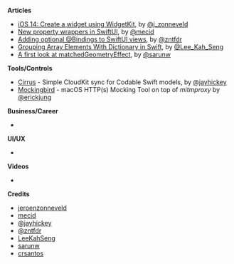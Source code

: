 
**Articles**
* [iOS 14: Create a widget using WidgetKit](https://zonneveld.dev/ios-14-widgetkit/), by [@j_zonneveld](https://twitter.com/j_zonneveld)
* [New property wrappers in SwiftUI](https://swiftwithmajid.com/2020/06/29/new-property-wrappers-in-swiftui/), by [@mecid](https://twitter.com/mecid)
* [Adding optional @Bindings to SwiftUI views](https://www.fivestars.blog/code/optional-binding.html), by [@zntfdr](https://twitter.com/zntfdr)
* [Grouping Array Elements With Dictionary in Swift](https://swiftsenpai.com/swift/group-array-elements-with-dictionary/), by [@Lee_Kah_Seng](https://twitter.com/Lee_Kah_Seng)
* [A first look at matchedGeometryEffect](https://sarunw.com/posts/a-first-look-at-matchedgeometryeffect/), by [@sarunw](https://twitter.com/sarunw)

**Tools/Controls**

* [Cirrus](https://github.com/jayhickey/Cirrus) - Simple CloudKit sync for Codable Swift models, by [@jayhickey](https://twitter.com/jayhickey)
* [Mockingbird](https://github.com/Farfetch/mockingbird) - macOS HTTP(s) Mocking Tool on top of _mitmproxy_ by [@erickjung](https://twitter.com/erickjung)

**Business/Career**

*

**UI/UX**

*

**Videos**

*

**Credits**

* [jeroenzonneveld](https://github.com/jeroenzonneveld)
* [mecid](https://github.com/mecid)
* [@jayhickey](https://github.com/jayhickey)
* [@zntfdr](https://github.com/zntfdr)
* [LeeKahSeng](https://github.com/LeeKahSeng)
* [sarunw](https://github.com/sarunw)
* [crsantos](https://github.com/crsantos)
